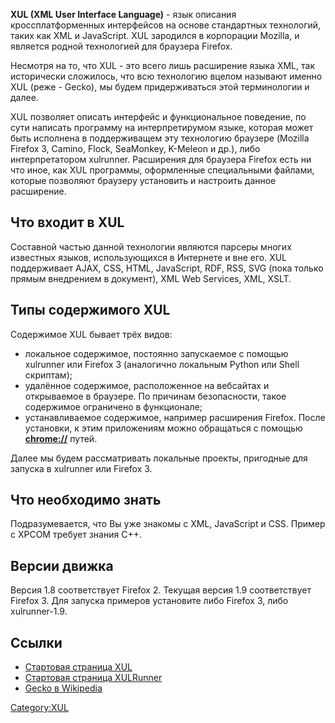**XUL (XML User Interface Language)** - язык описания кроссплатформенных
интерфейсов на основе стандартных технологий, таких как XML и
JavaScript. XUL зародился в корпорации Mozilla, и является родной
технологией для браузера Firefox.

Несмотря на то, что XUL - это всего лишь расширение языка XML, так
исторически сложилось, что всю технологию вцелом называют именно
XUL (реже - Gecko), мы будем придерживаться этой терминологии и далее.

XUL позволяет описать интерфейс и функциональное поведение, по сути
написать программу на интерпретирумом языке, которая может быть
исполнена в поддерживащем эту технологию браузере (Mozilla Firefox
3, Camino, Flock, SeaMonkey, K-Meleon и др.), либо интерпретатором
xulrunner. Расширения для браузера Firefox есть ни что иное, как XUL
программы, оформленные специальными файлами, которые позволяют
браузеру установить и настроить данное расширение.

## Что входит в XUL

Составной частью данной технологии являются парсеры многих известных
языков, использующихся в Интернете и вне его. XUL поддерживает AJAX,
CSS, HTML, JavaScript, RDF, RSS, SVG (пока только прямым внедрением в
документ), XML Web Services, XML, XSLT.

## Типы содержимого XUL

Содержимое XUL бывает трёх видов:

  - локальное содержимое, постоянно запускаемое с помощью xulrunner или
    Firefox 3 (аналогично локальным Python или Shell скриптам);
  - удалённое содержимое, расположенное на вебсайтах и открываемое в
    браузере. По причинам безопасности, такое содержимое ограничено
    в функционале;
  - устанавливаемое содержимое, например расширения Firefox. После
    установки, к этим приложениям можно обращаться с помощью
    **<chrome://>** путей.

Далее мы будем рассматривать локальные проекты, пригодные для запуска в
xulrunner или Firefox 3.

## Что необходимо знать

Подразумевается, что Вы уже знакомы с XML, JavaScript и CSS. Пример с
XPCOM требует знания C++.

## Версии движка

Версия 1.8 соответствует Firefox 2. Текущая версия 1.9 соответствует
Firefox 3. Для запуска примеров установите либо Firefox 3, либо
xulrunner-1.9.

## Ссылки

  - [Стартовая страница XUL](http://developer.mozilla.org/en/XUL)
  - [Стартовая страница
    XULRunner](http://developer.mozilla.org/en/XULRunner)
  - [Gecko в
    Wikipedia](http://en.wikipedia.org/wiki/Gecko_\(layout_engine\))

[Category:XUL](Category:XUL "wikilink")
